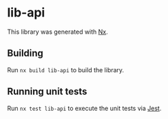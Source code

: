 # lib-api

This library was generated with [Nx](https://nx.dev).

## Building

Run `nx build lib-api` to build the library.

## Running unit tests

Run `nx test lib-api` to execute the unit tests via [Jest](https://jestjs.io).
